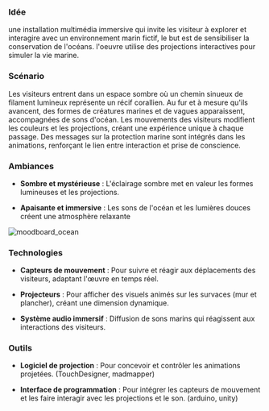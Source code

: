 ### Idée

une installation multimédia immersive qui invite les visiteur à explorer et interagire avec un environnement marin fictif, le but est de sensibiliser la conservation de l'océans. l'oeuvre utilise des projections interactives pour simuler la vie marine.
### Scénario

Les visiteurs entrent dans un espace sombre où un chemin sinueux de filament lumineux représente un récif corallien. Au fur et à mesure qu'ils avancent, des formes de créatures marines et de vagues apparaissent, accompagnées de sons d'océan. Les mouvements des visiteurs modifient les couleurs et les projections, créant une expérience unique à chaque passage. Des messages sur la protection marine sont intégrés dans les animations, renforçant le lien entre interaction et prise de conscience.

### Ambiances

- **Sombre et mystérieuse** : L'éclairage sombre met en valeur les formes lumineuses et les projections.

- **Apaisante et immersive** : Les sons de l'océan et les lumières douces créent une atmosphère relaxante

 ![moodboard_ocean](https://github.com/user-attachments/assets/b30a5d76-a3f7-43eb-8cae-58707702c25e)



### Technologies

- **Capteurs de mouvement** : Pour suivre et réagir aux déplacements des visiteurs, adaptant l'œuvre en temps réel.

- **Projecteurs** : Pour afficher des visuels animés sur les survaces (mur et plancher), créant une dimension dynamique.

- **Système audio immersif** : Diffusion de sons marins qui réagissent aux interactions des visiteurs.

### Outils

- **Logiciel de projection** : Pour concevoir et contrôler les animations projetées. (TouchDesigner, madmapper)

- **Interface de programmation** : Pour intégrer les capteurs de mouvement et les faire interagir avec les projections et le son. (arduino, unity)

